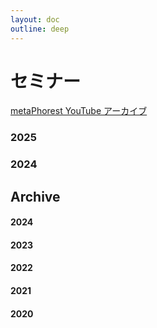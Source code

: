 ```yaml
---
layout: doc
outline: deep
---
```


# セミナー

[metaPhorest YouTube アーカイブ](https://www.youtube.com/channel/UCQJQ3ni1ug5oWOnTqxEujzw)

### 2025

<Event
  header = "105th metaPhorest Seminar: 塚本隆大 + TBA"
  date = "2025年1月10日（金）19:00 @Waseda TWIns"
/>

### 2024

<Event
  header = "104th metaPhorest Seminar: Aki Inomata + 松永亮太"
  date = "2024年12月20日（金）19:00 @Waseda TWIns"
/>

<Event
  header = "103th metaPhorest Seminar: 斎藤帆奈 & TBA"
  date = "2024年12月13日（金）19:00 @Waseda TWIns"
/>

<Event
  header = "102th metaPhorest Seminar: 石橋友也＋菅野創"
  date = "2024年12月6日（金）19:00 @Waseda TWIns"
/>

<Event
  header = "101th metaPhorest Seminar: 四方幸子"
  date = "2024年11月29日（金）19:00 @Waseda TWIns"
/>

<Event
  header = "100th metaPhorest Seminar: 古澤輝由 + Mio Iizawa/切江志龍"
  date = "2024年11月22日（金）19:00 @Waseda TWIns"
/>

<Event
  header = "99th metaPhorest Seminar: 植村和俊＋中橋侑里"
  date = "2024年11月8日（金）19:00 @Waseda TWIns"
/>

<Event
  header = "98th metaPhorest Seminar: 福原志保 & TBA"
  date = "2024年10月25日（金）19:00 @Waseda TWIns"
/>

<Event
  header = "97th metaPhorest Seminar: ゲオアグトレメル & 桜木真理子"
  date = "2024年10月18日（金）19:00 (オンライン)"
  link = "/seminars/097"
/>

<Event
  header = "96th metaPhorest Seminar: 松村寛季＋秋健太郎"
  date = "2024年10月11日（金）19:00 @Waseda TWIns"
/>

<Event
  header = "95th metaPhorest Seminar: Dr. Ionat Zurr"
  date = "2024年9月23日（月・祝）16:30-18:30 @Waseda TWIns"
  title = "“Ectogenic Desires – from cultures to labour”"
  link = "/seminars/095"
  image = "/seminars/095/Ionat_Sept_2024_preview.jpg"
/>


## Archive

#### 2024

#### 2023

#### 2022

#### 2021

#### 2020
